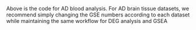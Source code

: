Above is the code for AD blood analysis. For AD brain tissue datasets, we recommend simply changing the GSE numbers according to each dataset while maintaining the same workflow for DEG analysis and GSEA
